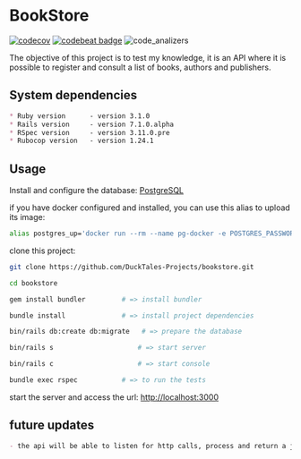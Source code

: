 # BookStore

[![codecov](https://codecov.io/gh/DuckTales-Projects/bookstore/branch/development/graph/badge.svg?token=PAKYJ5B96U)](https://codecov.io/gh/DuckTales-Projects/bookstore) [![codebeat badge](https://codebeat.co/badges/f6515d51-80f0-4f6e-bcea-490713045d6a)](https://codebeat.co/projects/github-com-ducktales-projects-bookstore-development)  ![code_analizers](https://github.com/DuckTales-Projects/bookstore/actions/workflows/code_analyzers.yml/badge.svg)

The objective of this project is to test my knowledge, it is an API where it is possible to register and consult a list of books, authors and publishers.

## System dependencies

```markdown
* Ruby version      - version 3.1.0
* Rails version     - version 7.1.0.alpha
* RSpec version     - version 3.11.0.pre
* Rubocop version   - version 1.24.1
```

## Usage

Install and configure the database: [PostgreSQL](https://www.postgresql.org/)

if you have docker configured and installed, you can use this alias to upload its image:

```sh
alias postgres_up='docker run --rm --name pg-docker -e POSTGRES_PASSWORD=postgres -d -p 5432:5432 -v $HOME/docker/volumes/postgres:/var/lib/postgresql/data postgres'
```

clone this project:

```sh
git clone https://github.com/DuckTales-Projects/bookstore.git

cd bookstore

gem install bundler         # => install bundler

bundle install              # => install project dependencies

bin/rails db:create db:migrate   # => prepare the database

bin/rails s                     # => start server

bin/rails c                     # => start console

bundle exec rspec           # => to run the tests
```

start the server and access the url: <http://localhost:3000>

## future updates

```markdown
- the api will be able to listen for http calls, process and return a json
```

